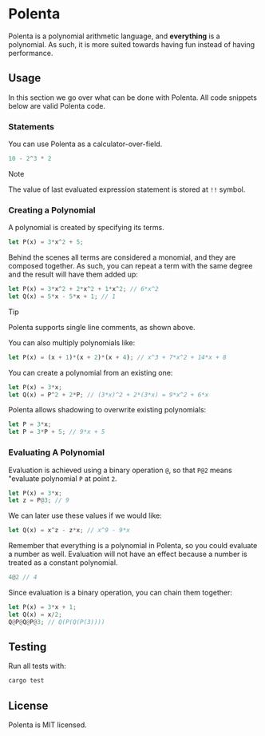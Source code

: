 # Polenta

Polenta is a polynomial arithmetic language, and **everything** is a polynomial. As such, it is more suited towards having fun instead of having performance.

## Usage

In this section we go over what can be done with Polenta. All code snippets below are valid Polenta code.

### Statements

You can use Polenta as a calculator-over-field.

```rs
10 - 2^3 * 2
```

> [!NOTE]
>
> The value of last evaluated expression statement is stored at `!!` symbol.

### Creating a Polynomial

A polynomial is created by specifying its terms.

```rs
let P(x) = 3*x^2 + 5;
```

Behind the scenes all terms are considered a monomial, and they are composed together. As such, you can repeat a term with the same degree and the result will have them added up:

```rs
let P(x) = 3*x^2 + 2*x^2 + 1*x^2; // 6*x^2
let Q(x) = 5*x - 5*x + 1; // 1
```

> [!TIP]
>
> Polenta supports single line comments, as shown above.

You can also multiply polynomials like:

```rs
let P(x) = (x + 1)*(x + 2)*(x + 4); // x^3 + 7*x^2 + 14*x + 8
```

You can create a polynomial from an existing one:

```rs
let P(x) = 3*x;
let Q(x) = P^2 + 2*P; // (3*x)^2 + 2*(3*x) = 9*x^2 + 6*x
```

Polenta allows shadowing to overwrite existing polynomials:

```rs
let P = 3*x;
let P = 3*P + 5; // 9*x + 5
```

### Evaluating A Polynomial

Evaluation is achieved using a binary operation `@`, so that `P@2` means "evaluate polynomial `P` at point `2`.

```rs
let P(x) = 3*x;
let z = P@3; // 9
```

We can later use these values if we would like:

```rs
let Q(x) = x^z - z*x; // x^9 - 9*x
```

Remember that everything is a polynomial in Polenta, so you could evaluate a number as well. Evaluation will not have an effect because a number is treated as a constant polynomial.

```rs
4@2 // 4
```

Since evaluation is a binary operation, you can chain them together:

```rs
let P(x) = 3*x + 1;
let Q(x) = x/2;
Q@P@Q@P@3; // Q(P(Q(P(3))))
```

## Testing

Run all tests with:

```sh
cargo test
```

## License

Polenta is MIT licensed.

